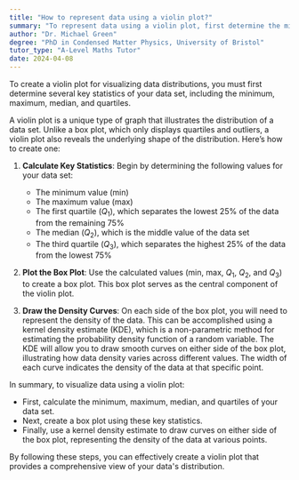 ```yaml
---
title: "How to represent data using a violin plot?"
summary: "To represent data using a violin plot, first determine the minimum, maximum, median, and quartiles of the data set."
author: "Dr. Michael Green"
degree: "PhD in Condensed Matter Physics, University of Bristol"
tutor_type: "A-Level Maths Tutor"
date: 2024-04-08
---
```


To create a violin plot for visualizing data distributions, you must first determine several key statistics of your data set, including the minimum, maximum, median, and quartiles.

A violin plot is a unique type of graph that illustrates the distribution of a data set. Unlike a box plot, which only displays quartiles and outliers, a violin plot also reveals the underlying shape of the distribution. Here’s how to create one:

1. **Calculate Key Statistics**: Begin by determining the following values for your data set:
   - The minimum value ($\text{min}$)
   - The maximum value ($\text{max}$)
   - The first quartile ($Q_1$), which separates the lowest 25% of the data from the remaining 75%
   - The median ($Q_2$), which is the middle value of the data set
   - The third quartile ($Q_3$), which separates the highest 25% of the data from the lowest 75%

2. **Plot the Box Plot**: Use the calculated values ($\text{min}$, $\text{max}$, $Q_1$, $Q_2$, and $Q_3$) to create a box plot. This box plot serves as the central component of the violin plot.

3. **Draw the Density Curves**: On each side of the box plot, you will need to represent the density of the data. This can be accomplished using a kernel density estimate (KDE), which is a non-parametric method for estimating the probability density function of a random variable. The KDE will allow you to draw smooth curves on either side of the box plot, illustrating how data density varies across different values. The width of each curve indicates the density of the data at that specific point.

In summary, to visualize data using a violin plot:
- First, calculate the minimum, maximum, median, and quartiles of your data set.
- Next, create a box plot using these key statistics.
- Finally, use a kernel density estimate to draw curves on either side of the box plot, representing the density of the data at various points.

By following these steps, you can effectively create a violin plot that provides a comprehensive view of your data's distribution.
    